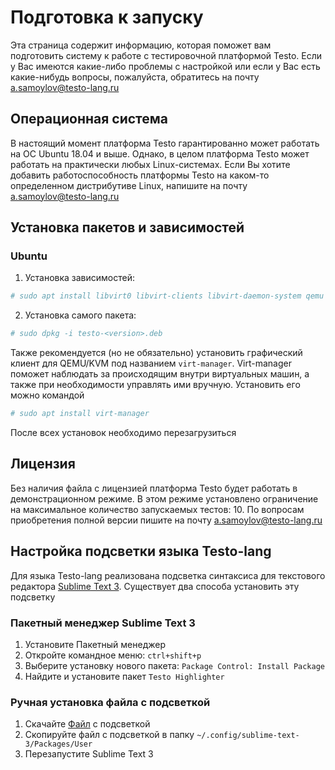 # Подготовка к запуску

Эта страница содержит информацию, которая поможет вам подготовить систему к работе с тестировочной платформой Testo. Если у Вас имеются какие-либо проблемы с настройкой или если у Вас есть какие-нибудь вопросы, пожалуйста, обратитесь на почту a.samoylov@testo-lang.ru

## Операционная система

В настоящий момент платформа Testo гарантированно может работать на ОС Ubuntu 18.04 и выше. Однако, в целом платформа Testo может работать на практически любых Linux-системах. Если Вы хотите добавить работоспособность платформы Testo на каком-то определенном дистрибутиве Linux, напишите на почту a.samoylov@testo-lang.ru

## Установка пакетов и зависимостей

### Ubuntu

1. Установка зависимостей:
```sh
# sudo apt install libvirt0 libvirt-clients libvirt-daemon-system qemu qemu-kvm ebtables dnsmasq-base
```
2. Установка самого пакета:
```sh
# sudo dpkg -i testo-<version>.deb
```

Также рекомендуется (но не обязательно) установить графический клиент для QEMU/KVM под названием `virt-manager`. Virt-manager поможет наблюдать за происходящим внутри виртуальных машин, а также при необходимости управлять ими вручную. Установить его можно командой

```sh
# sudo apt install virt-manager
```

После всех установок необходимо перезагрузиться

## Лицензия

Без наличия файла с лицензией платформа Testo будет работать в демонстрационном режиме. В этом режиме установлено ограничение на максимальное количество запускаемых тестов: 10. По вопросам приобретения полной версии пишите на почту a.samoylov@testo-lang.ru

## Настройка подсветки языка Testo-lang

Для языка Testo-lang реализована подсветка синтаксиса для текстового редактора [Sublime Text 3](https://www.sublimetext.com/3).  Существует два способа установить эту подсветку

### Пакетный менеджер Sublime Text 3

1. Установите Пакетный менеджер
2. Откройте командное меню: `ctrl+shift+p`
3. Выберите установку нового пакета: `Package Control: Install Package`
4. Найдите и установите пакет `Testo Highlighter`

### Ручная установка файла с подсветкой

1. Скачайте [Файл](/static/Testo.sublime-syntax) с подсветкой
2. Скопируйте файл с подсветкой в папку `~/.config/sublime-text-3/Packages/User`
3. Перезапустите Sublime Text 3